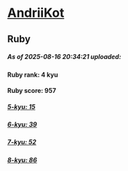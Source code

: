 # [AndriiKot](https://www.codewars.com/users/AndriiKot) 
## Ruby

##### As of 2025-08-16 20:34:21 uploaded:

#### Ruby rank: 4 kyu

#### Ruby score: 957

##### [5-kyu: 15](https://github.com/AndriiKot/Ruby__CodeWars/tree/main/kyu-5)

##### [6-kyu: 39](https://github.com/AndriiKot/Ruby__CodeWars/tree/main/kyu-6)

##### [7-kyu: 52](https://github.com/AndriiKot/Ruby__CodeWars/tree/main/kyu-7)

##### [8-kyu: 86](https://github.com/AndriiKot/Ruby__CodeWars/tree/main/kyu-8)

